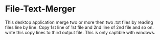 # File-Text-Merger
This desktop application merge two or more then two .txt files by reading files line by line.
Copy 1st line of 1st file and 2nd line of 2nd file and so on.
write this copy lines to third output file.
This is only captible with windows.

